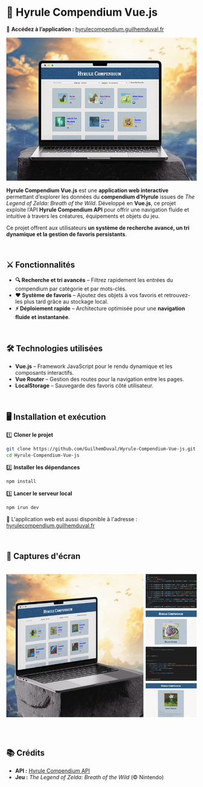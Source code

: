 # 📜 Hyrule Compendium Vue.js  

🔗 **Accédez à l’application :** [hyrulecompendium.guilhemduval.fr](https://hyrulecompendium.guilhemduval.fr/)

![Hyrule Compendium Vue.js](https://raw.githubusercontent.com/GuilhemDuval/Hyrule-Compendium-Vue-js/refs/heads/main/communication/thumbnail_hyrulecompendium.jpg)  


**Hyrule Compendium Vue.js** est une **application web interactive** permettant d’explorer les données du **compendium d’Hyrule** issues de *The Legend of Zelda: Breath of the Wild*. Développé en **Vue.js**, ce projet exploite l’API **Hyrule Compendium API** pour offrir une navigation fluide et intuitive à travers les créatures, équipements et objets du jeu.  

Ce projet offrent aux utilisateurs **un système de recherche avancé, un tri dynamique et la gestion de favoris persistants**.  

&nbsp; 

## ⚔️ Fonctionnalités  

- **🔍 Recherche et tri avancés** – Filtrez rapidement les entrées du compendium par catégorie et par mots-clés.  
- **❤️ Système de favoris** – Ajoutez des objets à vos favoris et retrouvez-les plus tard grâce au stockage local.  
- **⚡ Déploiement rapide** – Architecture optimisée pour une **navigation fluide et instantanée**.  

&nbsp; 

## 🛠 Technologies utilisées  

- **Vue.js** – Framework JavaScript pour le rendu dynamique et les composants interactifs.  
- **Vue Router** – Gestion des routes pour la navigation entre les pages.  
- **LocalStorage** – Sauvegarde des favoris côté utilisateur.  

&nbsp;  
## 🖥️ Installation et exécution  

1️⃣ **Cloner le projet**  
```bash
git clone https://github.com/GuilhemDuval/Hyrule-Compendium-Vue-js.git
cd Hyrule-Compendium-Vue-js
```

2️⃣ **Installer les dépendances**
```bash
npm install
```

3️⃣ **Lancer le serveur local**
```bash
npm irun dev
```
🔗 L'application web est aussi disponible à  l'adresse : [hyrulecompendium.guilhemduval.fr](https://hyrulecompendium.guilhemduval.fr/)

&nbsp;  
## 📸 Captures d'écran
&nbsp; 
![Images de Hyrule Compendium Vue.js](https://raw.githubusercontent.com/GuilhemDuval/Hyrule-Compendium-Vue-js/refs/heads/main/communication/single_hyrulecompendium.png)
&nbsp;

&nbsp;  
## 📚 Crédits
- **API :** [Hyrule Compendium API](https://gadhagod.github.io/Hyrule-Compendium-API/#/)
- **Jeu :** *The Legend of Zelda: Breath of the Wild* (© Nintendo)

